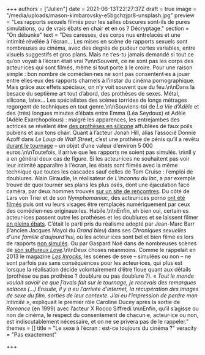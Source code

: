 +++
authors = ["Julien"]
date = 2021-06-13T22:27:37Z
draft = true
image = "/media/uploads/mason-kimbarovsky-e5bgchzjpr8-unsplash.jpg"
preview = "Les rapports sexuels filmés pour les salles obscures sont-ils de pures simulations, ou de vrais ébats en chair et en os ? Décryptage."
section = "On débunke"
text = "Des caresses, des corps nus entrelacés et une intimité révélée à l’écran… Les mises en scène de rapports sexuels sont nombreuses au cinéma, avec des degrés de pudeur certes variables, entre visuels suggestifs et gros plans. Mais ne t’es-tu jamais demandé si tout ce qu’on voyait à l’écran était vrai ?\n\nSouvent, ce ne sont pas les corps des acteur·ices qui sont filmés, même si tout porte à le croire. Pour une raison simple : bon nombre de comédien·nes ne sont pas consentent·es à jouer entre elles·eux des rapports charnels à l’instar du cinéma pornographique. Mais grâce aux effets spéciaux, on n’y voit souvent que du feu.\n\nDans la besace du septième art tout d’abord, des prothèses de sexes. Métal, silicone, latex… Les spécialistes des scènes torrides de longs métrages regorgent de techniques en tout genre.\n\nSouviens-toi de _La Vie d’Adèle_ et des (très) longues minutes d’ébats entre Emma (Léa Seydoux) et Adèle (Adèle Exarchopolous) : malgré les apparences, les entrejambes des actrices se révèlent être [des prothèses en silicone](https://www.liberation.fr/cinema/2016/09/30/la-vie-d-adele-le-conseil-d-etat-donne-raison-au-ministere-de-la-culture_1516072/) affublées de faux poils pubiens et aux tons chair. Quant à l’acteur Jonah Hill, alias l’associé Donnie Azoff dans _Le Loup de Wall Street_, c’est une prothèse de pénis qu’il a revêtu [durant le tournage](http://www.slate.fr/story/103077/protheses-penis-films-americains) – un objet d’une valeur d’environ 5 000 euros.\n\nToutefois, il arrive que les rapports ne soient pas simulés. \n\nIl y a en général deux cas de figure. Si les acteur·ices ne souhaitent pas voir leur intimité apparaître à l'écran, les ébats sont filmés avec la même technique que toutes les cascades sauf celles de Tom Cruise : l’emploi de doublures. Alain Giraudie, le réalisateur de _L’inconnu du lac_, a par exemple trouvé de quoi tourner ses plans les plus osés, dont une éjaculation face caméra, par deux hommes trouvés [sur un site de rencontres](https://www.lesinrocks.com/cinema/histoire-de-faux-culs-1757-30-07-2013/). Du côté de Lars von Trier et de son _Nymphomaniac_, des acteur·ices porno [ont été filmés](https://www.wired.co.uk/article/nymphomaniac) puis ont vu leurs visages être remplacés numériquement par ceux des comédien·nes originaux·les. Habile.\n\nEnfin, eh bien oui, certain·es acteur·ices passent outre les prothèses et les doublures et se laissent filmer [en pleins ébats](https://fr.wikipedia.org/wiki/Liste_de_films_non_pornographiques_contenant_des_actes_sexuels_non_simul%C3%A9s). C’était le parti pris du réalisme adopté par Jean-Marc Barr (l’ancien Jacques Mayol du _Grand bleu_) dans ses _Chroniques sexuelles d’une famille d’aujourd’hui_, où les acteur·ices sont bel et bien filmé·es lors de rapports [non simulés](https://www.allocine.fr/article/fichearticle_gen_carticle=18635909.html?page=11). Ou par Gaspard Noë dans de nombreuses scènes de [son sulfureux _Love_](https://www.allocine.fr/article/fichearticle_gen_carticle=18691333.html).\n\nDeux choses néanmoins. Comme le rappelait en 2013 le magazine [_Les Inrocks_](https://www.lesinrocks.com/cinema/histoire-de-faux-culs-1757-30-07-2013/), les scènes de sexe – simulées ou non – ne sont parfois pas sans conséquences pour les acteur·ices, qui plus est lorsque la réalisation décide volontairement d’être floue quant aux détails (prothèse ou pas prothèse ? doublure ou pas doublure ?). « _Tout le monde voulait savoir ce que j’avais fait sur le tournage, je recevais des remarques salaces (…) Ensuite, il y a eu l’arrivée d’internet, la récupération des images de sexe du film, sorties de leur contexte. J’ai eu l’impression de perdre mon intimité »_, expliquait le premier rôle Caroline Ducey après la sortie de _Romance_ (en 1999) avec l’acteur X Rocco Siffredi.\n\nEnfin, qu’il s’agisse ou non de cinéma, le respect du consentement de chacun·e, acteur·ice ou non, est indiscutablement nécessaire, et on ne se privera pas de le rappeler."
themes = []
title = "Le sexe à l’écran : est-ce toujours du cinéma ?"
veracity = "Pas exactement"

+++

